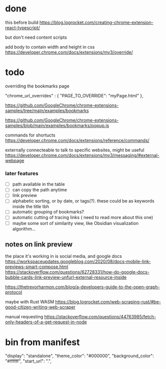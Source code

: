
# done

this before build
https://blog.logrocket.com/creating-chrome-extension-react-typescript/

but don't need content scripts


add body to contain width and height in css
https://developer.chrome.com/docs/extensions/mv3/override/


# todo
overriding the bookmarks page

  "chrome_url_overrides" : {
    "PAGE_TO_OVERRIDE": "myPage.html"
  },

  https://github.com/GoogleChrome/chrome-extensions-samples/tree/main/examples/bookmarks

  https://github.com/GoogleChrome/chrome-extensions-samples/blob/main/examples/bookmarks/popup.js



commands for shortucts
https://developer.chrome.com/docs/extensions/reference/commands/


externally connecteable
to talk to specific websites, might be useful
https://developer.chrome.com/docs/extensions/mv3/messaging/#external-webpage


### later features
- [ ] path available in the table
- [ ] can copy the path anytime
- [ ] link preview
- [ ] alphabetic sorting, or by date, or tags(?). these could be as keywords inside the title tbh
- [ ] automatic grouping of bookmarks?
- [ ] automatic cutting of tracing links ( need to read more about this one)
- [ ] maybe some sort of similarity view, like Obsidian visualization algorithm...

## notes on link preview
the place it's working in is social media, and google docs
https://workspaceupdates.googleblog.com/2020/08/docs-mobile-link-previews-smart-compose.html
https://stackoverflow.com/questions/62728331/how-do-google-docs-bubble-cards-link-preview-unfurl-external-resource-inside

https://thetrevorharmon.com/blog/a-developers-guide-to-the-open-graph-protocol


maybe with Rust WASM
https://blog.logrocket.com/web-scraping-rust/#be-good-citizen-writing-web-scraper

manual requesting
https://stackoverflow.com/questions/44763985/fetch-only-headers-of-a-get-request-in-node

# bin from manifest
  "display": "standalone",
  "theme_color": "#000000",
  "background_color": "#ffffff",
  "start_url": ".",
